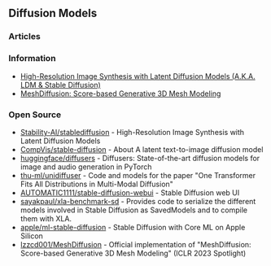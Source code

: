 ## Diffusion Models



### Articles



### Information
- [High-Resolution Image Synthesis with Latent Diffusion Models (A.K.A. LDM & Stable Diffusion)](https://ommer-lab.com/research/latent-diffusion-models/)
- [MeshDiffusion: Score-based Generative 3D Mesh Modeling](https://meshdiffusion.github.io/)



### Open Source
- [Stability-AI/stablediffusion](https://github.com/Stability-AI/stablediffusion) - High-Resolution Image Synthesis with Latent Diffusion Models
- [CompVis/stable-diffusion](https://github.com/CompVis/stable-diffusion) - About A latent text-to-image diffusion model
- [huggingface/diffusers](https://github.com/huggingface/diffusers) - Diffusers: State-of-the-art diffusion models for image and audio generation in PyTorch
- [thu-ml/unidiffuser](https://github.com/thu-ml/unidiffuser) - Code and models for the paper "One Transformer Fits All Distributions in Multi-Modal Diffusion"
- [AUTOMATIC1111/stable-diffusion-webui](https://github.com/AUTOMATIC1111/stable-diffusion-webui) - Stable Diffusion web UI
- [sayakpaul/xla-benchmark-sd](https://github.com/sayakpaul/xla-benchmark-sd) - Provides code to serialize the different models involved in Stable Diffusion as SavedModels and to compile them with XLA.
- [apple/ml-stable-diffusion](https://github.com/apple/ml-stable-diffusion) - Stable Diffusion with Core ML on Apple Silicon
- [lzzcd001/MeshDiffusion](https://github.com/lzzcd001/MeshDiffusion) - Official implementation of "MeshDiffusion: Score-based Generative 3D Mesh Modeling" (ICLR 2023 Spotlight)
